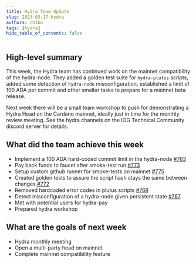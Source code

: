 ```yaml
---
title: Hydra Team Update
slug: 2023-03-17-hydra
authors: ch1bo
tags: [hydra]
hide_table_of_contents: false
---
```


## High-level summary

This week, the Hydra team has continued work on the mainnet compatibility of the
hydra-node. They added a golden test suite for `hydra-plutus` scripts, added
some detection of `hydra-node` misconfiguration, established a limit of 100 ADA
per commit and other smaller tasks to prepare for a mainnet beta release.

Next week there will be a small team workshop to push for demonstrating a Hydra
Head on the Cardano mainnet, ideally just in time for the monthly review
meeting. See the hydra channels on the IOG Technical Community discord server
for details.

## What did the team achieve this week

-   Implement a 100 ADA hard-coded commit limit in the hydra-node
    [#763](https://github.com/input-output-hk/hydra/pull/763)
-   Pay back funds to faucet after smoke-test run
    [#773](https://github.com/input-output-hk/hydra/pull/773)
-   Setup custom github runner for smoke-tests on mainnet
    [#775](https://github.com/input-output-hk/hydra/pull/775)
-   Created golden tests to assure the script hash stays the same between
    changes [#772](https://github.com/input-output-hk/hydra/pull/772)
-   Removed hardcoded error codes in plutus scripts
    [#768](https://github.com/input-output-hk/hydra/pull/768)
-   Detect misconfiguration of a hydra-node given persistent state
    [#767](https://github.com/input-output-hk/hydra/pull/767)
-   Met with potential users for hydra-pay
-   Prepared hydra workshop

## What are the goals of next week

-   Hydra monthly meeting
-   Open a multi-party head on mainnet
-   Complete mainnet compatibility feature
